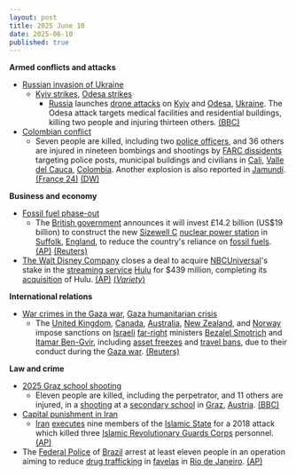 ```yaml
---
layout: post
title: 2025 June 10
date: 2025-06-10
published: true
---
```



**Armed conflicts and attacks**

* [Russian invasion of Ukraine](https://en.wikipedia.org/wiki/Russian_invasion_of_Ukraine "Russian invasion of Ukraine")
  + [Kyiv strikes](https://en.wikipedia.org/wiki/Kyiv_strikes_%282022%E2%80%93present%29 "Kyiv strikes (2022–present)"), [Odesa strikes](https://en.wikipedia.org/wiki/Odesa_strikes_%282022%E2%80%93present%29 "Odesa strikes (2022–present)")
    - [Russia](https://en.wikipedia.org/wiki/Russian_Armed_Forces "Russian Armed Forces") launches [drone attacks](https://en.wikipedia.org/wiki/Drone_attack "Drone attack") on [Kyiv](https://en.wikipedia.org/wiki/Kyiv "Kyiv") and [Odesa](https://en.wikipedia.org/wiki/Odesa "Odesa"), [Ukraine](https://en.wikipedia.org/wiki/Ukraine "Ukraine"). The Odesa attack targets medical facilities and residential buildings, killing two people and injuring thirteen others. [(BBC)](https://www.bbc.com/news/articles/cx2jzp0ewe0o)
* [Colombian conflict](https://en.wikipedia.org/wiki/Colombian_conflict "Colombian conflict")
  + Seven people are killed, including two [police officers](https://en.wikipedia.org/wiki/National_Police_of_Colombia "National Police of Colombia"), and 36 others are injured in nineteen bombings and shootings by [FARC dissidents](https://en.wikipedia.org/wiki/FARC_dissidents "FARC dissidents") targeting police posts, municipal buildings and civilians in [Cali](https://en.wikipedia.org/wiki/Cali "Cali"), [Valle del Cauca](https://en.wikipedia.org/wiki/Valle_del_Cauca "Valle del Cauca"), [Colombia](https://en.wikipedia.org/wiki/Colombia "Colombia"). Another explosion is also reported in [Jamundí](https://en.wikipedia.org/wiki/Jamund%C3%AD "Jamundí"). [(France 24)](https://www.france24.com/en/live-news/20250610-three-dead-as-wave-of-bombings-gun-attacks-rocks-colombia) [(DW)](https://www.dw.com/en/colombia-multiple-dead-after-string-explosions-in-cali/a-72861011)

**Business and economy**

* [Fossil fuel phase-out](https://en.wikipedia.org/wiki/Fossil_fuel_phase-out "Fossil fuel phase-out")
  + The [British government](https://en.wikipedia.org/wiki/Government_of_the_United_Kingdom "Government of the United Kingdom") announces it will invest £14.2 billion (US$19 billion) to construct the new [Sizewell C](https://en.wikipedia.org/wiki/Sizewell_C_nuclear_power_station "Sizewell C nuclear power station") [nuclear power station](https://en.wikipedia.org/wiki/Nuclear_power_station "Nuclear power station") in [Suffolk](https://en.wikipedia.org/wiki/Suffolk "Suffolk"), [England](https://en.wikipedia.org/wiki/England "England"), to reduce the country's reliance on [fossil fuels](https://en.wikipedia.org/wiki/Fossil_fuel "Fossil fuel"). [(AP)](https://apnews.com/article/uk-britain-nuclear-plant-suffolk-investment-27e13197344cf96b5b76c4503e5a8b9e) [(Reuters)](https://www.reuters.com/sustainability/boards-policy-regulation/britain-invest-142-billion-pounds-sizewell-c-nuclear-project-2025-06-09/)
* [The Walt Disney Company](https://en.wikipedia.org/wiki/The_Walt_Disney_Company "The Walt Disney Company") closes a deal to acquire [NBCUniversal](https://en.wikipedia.org/wiki/NBCUniversal "NBCUniversal")'s stake in the [streaming service](https://en.wikipedia.org/wiki/Streaming_service "Streaming service") [Hulu](https://en.wikipedia.org/wiki/Hulu "Hulu") for $439 million, completing its [acquisition](https://en.wikipedia.org/wiki/Merger_and_acquisition "Merger and acquisition") of Hulu. [(AP)](https://apnews.com/article/disney-hulu-comcast-nbcuniversal-iger-876a9d6f00ffa6c037e9527bb8532682) [(*Variety*)](https://variety.com/2025/tv/news/disney-closes-hulu-deal-comcast-price-tag-1236423903/)

**International relations**

* [War crimes in the Gaza war](https://en.wikipedia.org/wiki/War_crimes_in_the_Gaza_war "War crimes in the Gaza war"), [Gaza humanitarian crisis](https://en.wikipedia.org/wiki/Gaza_humanitarian_crisis_%282023%E2%80%93present%29 "Gaza humanitarian crisis (2023–present)")
  + The [United Kingdom](https://en.wikipedia.org/wiki/United_Kingdom "United Kingdom"), [Canada](https://en.wikipedia.org/wiki/Canada "Canada"), [Australia](https://en.wikipedia.org/wiki/Australia "Australia"), [New Zealand](https://en.wikipedia.org/wiki/New_Zealand "New Zealand"), and [Norway](https://en.wikipedia.org/wiki/Norway "Norway") impose sanctions on [Israeli](https://en.wikipedia.org/wiki/Israel "Israel") [far-right](https://en.wikipedia.org/wiki/Far-right "Far-right") ministers [Bezalel Smotrich](https://en.wikipedia.org/wiki/Bezalel_Smotrich "Bezalel Smotrich") and [Itamar Ben-Gvir](https://en.wikipedia.org/wiki/Itamar_Ben-Gvir "Itamar Ben-Gvir"), including [asset freezes](https://en.wikipedia.org/wiki/Asset_freezing "Asset freezing") and [travel bans](https://en.wikipedia.org/wiki/Travel_ban "Travel ban"), due to their conduct during the [Gaza war](https://en.wikipedia.org/wiki/Gaza_war "Gaza war"). [(Reuters)](https://www.reuters.com/world/uk/uk-sanction-israel-ministers-ben-gvir-smotrich-times-reports-2025-06-10/)

**Law and crime**

* [2025 Graz school shooting](https://en.wikipedia.org/wiki/2025_Graz_school_shooting "2025 Graz school shooting")
  + Eleven people are killed, including the perpetrator, and 11 others are injured, in a [shooting](https://en.wikipedia.org/wiki/School_shooting "School shooting") at a [secondary school](https://en.wikipedia.org/wiki/Secondary_school "Secondary school") in [Graz](https://en.wikipedia.org/wiki/Graz "Graz"), [Austria](https://en.wikipedia.org/wiki/Austria "Austria"). [(BBC)](https://www.bbc.com/news/live/ce3vxrz6rpnt)
* [Capital punishment in Iran](https://en.wikipedia.org/wiki/Capital_punishment_in_Iran "Capital punishment in Iran")
  + [Iran](https://en.wikipedia.org/wiki/Iran "Iran") [executes](https://en.wikipedia.org/wiki/Executes "Executes") nine members of the [Islamic State](https://en.wikipedia.org/wiki/Islamic_State "Islamic State") for a 2018 attack which killed three [Islamic Revolutionary Guards Corps](https://en.wikipedia.org/wiki/Islamic_Revolutionary_Guards_Corps "Islamic Revolutionary Guards Corps") personnel. [(AP)](https://apnews.com/article/iran-executions-islamic-state-group-militants-2018-attack-7a86932a41dc3d321c69840e2e17e878)
* The [Federal Police](https://en.wikipedia.org/wiki/Federal_Police_of_Brazil "Federal Police of Brazil") of [Brazil](https://en.wikipedia.org/wiki/Brazil "Brazil") arrest at least eleven people in an operation aiming to reduce [drug trafficking](https://en.wikipedia.org/wiki/Drug_trafficking "Drug trafficking") in [favelas](https://en.wikipedia.org/wiki/Favela "Favela") in [Rio de Janeiro](https://en.wikipedia.org/wiki/Rio_de_Janeiro "Rio de Janeiro"). [(AP)](https://apnews.com/article/brazil-police-arrest-drugs-gangs-favela-61406e8418a7028f816ce7dfcd3b22ea)
